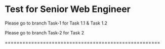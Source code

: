 Test for Senior Web Engineer
============================

Please go to branch Task-1 for Task 1.1 & Task 1.2

Please go to branch Task-2 for Task 2

=====================================================
